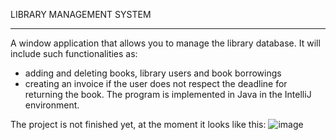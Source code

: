 LIBRARY MANAGEMENT SYSTEM
___

A window application that allows you to manage the library database. It will include such functionalities as: 
- adding and deleting books, library users and book borrowings
- creating an invoice if the user does not respect the deadline for returning the book.
The program is implemented in Java in the IntelliJ environment.

The project is not finished yet, at the moment it looks like this:
![image](https://user-images.githubusercontent.com/95649808/172910460-d5cea343-1bc4-439d-b29e-a8d681cf0f00.png)
